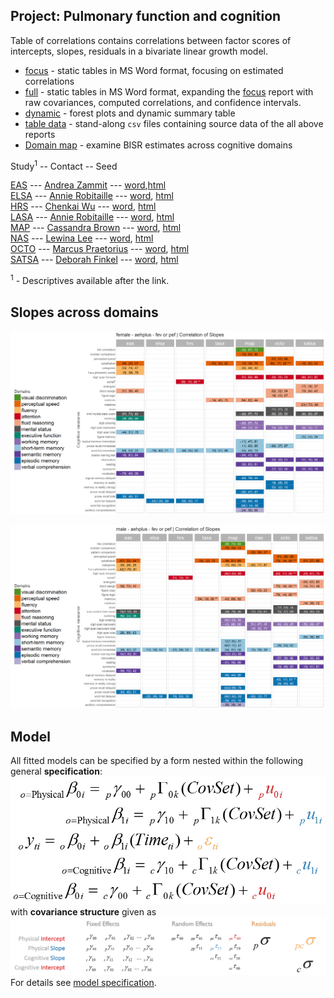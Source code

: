 Project: Pulmonary function and cognition
----
Table of correlations contains correlations between factor scores of intercepts, slopes, residuals in a bivariate linear growth model. 
- [focus][corr_focus] - static tables in MS Word format, focusing on estimated correlations 
- [full][corr_full] - static tables in MS Word format, expanding the [focus][corr_focus] report with raw covariances, computed correlations, and confidence intervals. 
- [dynamic][corr_dynamic] - forest plots  and dynamic summary table 
- [table data][table-data] - stand-along `csv` files containing source data of the all above reports
- [Domain map][domain_map] - examine BISR estimates across cognitive domains

Study<sup>1</sup> -- Contact -- Seed 

[EAS][eas_table_1] --- [Andrea Zammit][Andrea Zammit] --- [word][eas_word],[html][eas_html]      
[ELSA][elsa_table_1] --- [Annie Robitaille][Annie Robitaille] --- [word][elsa_word], [html][elsa_html]    
[HRS][hrs_table_1] --- [Chenkai Wu][Chenkai Wu] --- [word][hrs_word], [html][hrs_html]      
[LASA][lasa_table_1] --- [Annie Robitaille][Annie Robitaille] --- [word][lasa_word], [html][lasa_html]   
[MAP][map_table_1] --- [Cassandra Brown][Cassandra Brown] --- [word][map_word], [html][map_html]    
[NAS][nas_table_1] --- [Lewina Lee][Lewina Lee] --- [word][nas_word], [html][nas_html]      
[OCTO][octo_table_1] --- [Marcus Praetorius][Marcus Praetorius] --- [word][octo_word], [html][octo_html]    
[SATSA][satsa_table_1] --- [Deborah Finkel][Deborah Finkel] --- [word][satsa_word], [html][satsa_html]  
 

<sup>1</sup> - Descriptives available after the link.

## Slopes across domains
[![female slopes](https://github.com/IALSA/IALSA-2015-Portland/blob/master/reports/domain-map/figure-png/print-domain-map-5.png)](https://raw.githubusercontent.com/IALSA/IALSA-2015-Portland/master/reports/domain-map/figure-png/print-domain-map-5.png)

[![male slopes](https://github.com/IALSA/IALSA-2015-Portland/blob/master/reports/domain-map/figure-png/print-domain-map-17.png)](https://raw.githubusercontent.com/IALSA/IALSA-2015-Portland/master/reports/domain-map/figure-png/print-domain-map-17.png)

## Model
All fitted models can be specified by a form nested within the following general **specification**:  
[![general_model_specification](https://github.com/IALSA/IALSA-2015-Portland/blob/master/libs/images/general_model_specification.png)](https://github.com/IALSA/IALSA-2015-Portland/blob/master/reports/model-specification/README.md)
</br>
with **covariance structure** given as
[![general_model_specification](https://github.com/IALSA/IALSA-2015-Portland/blob/master/libs/images/specification_covariance_structure.png)](https://github.com/IALSA/IALSA-2015-Portland/blob/master/reports/model-specification/README.md)  
For  details see [model specification](../../reports/model-specification/README.md).  


<!-- Below stored the short-cuts for links -->  
 

[corr_focus]:https://rawgit.com/IALSA/IALSA-2015-Portland/master/reports/correlation-3/correlation-3-pulmonary-focus.docx
[corr_full]:https://rawgit.com/IALSA/IALSA-2015-Portland/master/reports/correlation-3/correlation-3-pulmonary-full.docx
[corr_dynamic]:https://rawgit.com/IALSA/IALSA-2015-Portland/master/reports/correlation-3/correlation-3-pulmonary-summary.html
[table-data]:https://github.com/IALSA/IALSA-2015-Portland/tree/master/reports/correlation-3/table-data
[domain_map]:https://rawgit.com/IALSA/IALSA-2015-Portland/master/reports/domain-map/domain-map-pulmonary.html
  
[eas_table_1]:https://rawgit.com/IALSA/IALSA-2015-Portland/master/studies/table_1_descriptives/Table1_EAS_Descriptives_IALSA_Portland.pdf  
[elsa_table_1]:https://rawgit.com/IALSA/IALSA-2015-Portland/master/studies/table_1_descriptives/Table1_ELSA_Descriptives_IALSA_Portland.pdf   
[hrs_table_1]:https://rawgit.com/IALSA/IALSA-2015-Portland/master/studies/table_1_descriptives/Table1_HRS_Descriptives_IALSA_Portland.pdf 
[ilse_table_1]:https://rawgit.com/IALSA/IALSA-2015-Portland/master/studies/table_1_descriptives/Table1_ILSE_Descriptives_IALSA_Portland.pdf 
[lasa_table_1]:https://rawgit.com/IALSA/IALSA-2015-Portland/master/studies/table_1_descriptives/Table1_LASA_Descriptives_IALSA_Portland.pdf  
[map_table_1]:https://rawgit.com/IALSA/IALSA-2015-Portland/master/studies/table_1_descriptives/Table1_RADC_Descriptives_IALSA_Portland.pdf
[nas_table_1]:https://rawgit.com/IALSA/IALSA-2015-Portland/master/studies/table_1_descriptives/Table1_NAS_Descriptives_IALSA_Portland.pdf 
[nuage_table_1]:https://rawgit.com/IALSA/IALSA-2015-Portland/master/studies/table_1_descriptives/Table1_NuAge_Descriptives_IALSA_Portland.pdf 
[octo_table_1]:https://rawgit.com/IALSA/IALSA-2015-Portland/master/studies/table_1_descriptives/Table1_OCTO_Descriptives_IALSA_Portland.pdf 
[satsa_table_1]:https://rawgit.com/IALSA/IALSA-2015-Portland/master/studies/table_1_descriptives/Table1_SATSA_Descriptives_IALSA_Portland.pdf  

[Andrea Zammit]:mailto:Andrea.Zammit@einstein.yu.edu
[Annie Robitaille]:mailto:annie.g.robitaille@gmail.com
[Chenkai Wu]:mailto:chenkai.wu2010@gmail.com    
[Philipp Handschuh]:philipp.handschuh@uni-ulm.de
[Lewina Lee]:mailto:lewina@bu.edu               
[Marcus Praetorius]:mailto:marcus.praetorius@psy.gu.se 
[Valerie Jarry]:valerie.jarry@umontreal.ca
[Cassandra Brown]:mailto:clb@uvic.ca                 
[Deborah Finkel]:mailto:dfinkel@ius.edu             

[eas_word]:https://rawgit.com/IALSA/IALSA-2015-Portland/master/reports/seeds-pulmonary/seed-eas.docx     
[elsa_word]:https://rawgit.com/IALSA/IALSA-2015-Portland/master/reports/seeds-pulmonary/seed-elsa.docx   
[hrs_word]:https://rawgit.com/IALSA/IALSA-2015-Portland/master/reports/seeds-pulmonary/seed-hrs.docx     
[ilse_word]:https://rawgit.com/IALSA/IALSA-2015-Portland/master/reports/seeds-pulmonary/seed-ilse.docx   
[lasa_word]:https://rawgit.com/IALSA/IALSA-2015-Portland/master/reports/seeds-pulmonary/seed-lasa.docx   
[map_word]:https://rawgit.com/IALSA/IALSA-2015-Portland/master/reports/seeds-pulmonary/seed-map.docx     
[nas_word]:https://rawgit.com/IALSA/IALSA-2015-Portland/master/reports/seeds-pulmonary/seed-nas.docx   
[nuage_word]:https://rawgit.com/IALSA/IALSA-2015-Portland/master/reports/seeds-pulmonary/seed-nuage.docx 
[octo_word]:https://rawgit.com/IALSA/IALSA-2015-Portland/master/reports/seeds-pulmonary/seed-octo.docx   
[satsa_word]:https://rawgit.com/IALSA/IALSA-2015-Portland/master/reports/seeds-pulmonary/seed-satsa.docx   

[eas_html]:https://rawgit.com/IALSA/IALSA-2015-Portland/master/reports/seeds-pulmonary/seed-eas.html     
[elsa_html]:https://rawgit.com/IALSA/IALSA-2015-Portland/master/reports/seeds-pulmonary/seed-elsa.html   
[hrs_html]:https://rawgit.com/IALSA/IALSA-2015-Portland/master/reports/seeds-pulmonary/seed-hrs.html     
[ilse_html]:https://rawgit.com/IALSA/IALSA-2015-Portland/master/reports/seeds-pulmonary/seed-ilse.html   
[lasa_html]:https://rawgit.com/IALSA/IALSA-2015-Portland/master/reports/seeds-pulmonary/seed-lasa.html   
[map_html]:https://rawgit.com/IALSA/IALSA-2015-Portland/master/reports/seeds-pulmonary/seed-map.html     
[nas_html]:https://rawgit.com/IALSA/IALSA-2015-Portland/master/reports/seeds-pulmonary/seed-nas.html   
[nuage_html]:https://rawgit.com/IALSA/IALSA-2015-Portland/master/reports/seeds-pulmonary/seed-nuage.html 
[octo_html]:https://rawgit.com/IALSA/IALSA-2015-Portland/master/reports/seeds-pulmonary/seed-octo.html   
[satsa_html]:https://rawgit.com/IALSA/IALSA-2015-Portland/master/reports/seeds-pulmonary/seed-satsa.html  
[map_html]:https://rawgit.com/IALSA/IALSA-2015-Portland/master/reports/seeds-pulmonary/seed-map.html     
[satsa_html]:https://rawgit.com/IALSA/IALSA-2015-Portland/master/reports/seeds-pulmonary/seed-satsa.html   
